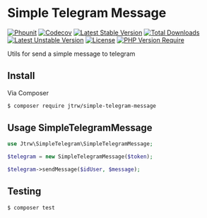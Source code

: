 # Simple Telegram Message 

[![Phpunit](https://github.com/jtrw/simple-telegram-message/workflows/PHP%20Composer/badge.svg)](https://github.com/jtrw/simple-telegram-message/actions)
[![Codecov](https://codecov.io/gh/jtrw/simple-telegram-message/branch/master/graph/badge.svg?token=FYMTSQDQP5)](https://codecov.io/gh/jtrw/simple-telegram-message)
[![Latest Stable Version](http://poser.pugx.org/jtrw/simple-telegram-message/v)](https://packagist.org/packages/jtrw/simple-telegram-message) [![Total Downloads](http://poser.pugx.org/jtrw/simple-telegram-message/downloads)](https://packagist.org/packages/jtrw/simple-telegram-message) [![Latest Unstable Version](http://poser.pugx.org/jtrw/simple-telegram-message/v/unstable)](https://packagist.org/packages/jtrw/simple-telegram-message) [![License](http://poser.pugx.org/jtrw/simple-telegram-message/license)](https://packagist.org/packages/jtrw/simple-telegram-message) [![PHP Version Require](http://poser.pugx.org/jtrw/simple-telegram-message/require/php)](https://packagist.org/packages/jtrw/simple-telegram-message)


Utils for send a simple message to telegram

## Install

Via Composer

``` bash
$ composer require jtrw/simple-telegram-message
```

## Usage SimpleTelegramMessage

```php
use Jtrw\SimpleTelegram\SimpleTelegramMessage;

$telegram = new SimpleTelegramMessage($token);

$telegram->sendMessage($idUser, $message);

```

## Testing

``` bash
$ composer test
```

